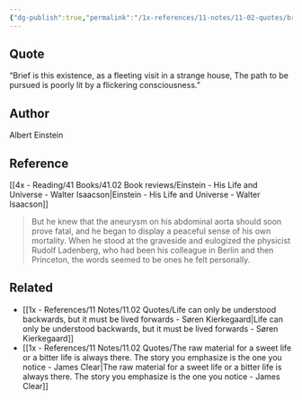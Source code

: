 ```yaml
---
{"dg-publish":true,"permalink":"/1x-references/11-notes/11-02-quotes/brief-is-this-existence-as-a-fleeting-visit-in-a-strange-house-the-path-to-be-pursued-is-poorly-lit-by-a-flickering-consciousness-albert-einstein/","title":"Brief is this existence, as a fleeting visit in a strange house, The path to be pursued is poorly lit by a flickering consciousness - Albert Einstein","created":"2025-02-16T17:33:13.281+03:00","updated":"2025-02-16T19:42:27.993+03:00"}
---
```



## Quote

“Brief is this existence, as a fleeting visit in a strange house, The path to be pursued is poorly lit by a flickering consciousness.”

## Author
Albert Einstein

## Reference
[[4x - Reading/41 Books/41.02 Book reviews/Einstein - His Life and Universe - Walter Isaacson\|Einstein - His Life and Universe - Walter Isaacson]]

> But he knew that the aneurysm on his abdominal aorta should soon prove fatal, and he began to display a peaceful sense of his own mortality. When he stood at the graveside and eulogized the physicist Rudolf Ladenberg, who had been his colleague in Berlin and then Princeton, the words seemed to be ones he felt personally. 

## Related
- [[1x - References/11 Notes/11.02 Quotes/Life can only be understood backwards, but it must be lived forwards - Søren Kierkegaard\|Life can only be understood backwards, but it must be lived forwards - Søren Kierkegaard]]
- [[1x - References/11 Notes/11.02 Quotes/The raw material for a sweet life or a bitter life is always there. The story you emphasize is the one you notice - James Clear\|The raw material for a sweet life or a bitter life is always there. The story you emphasize is the one you notice - James Clear]]
